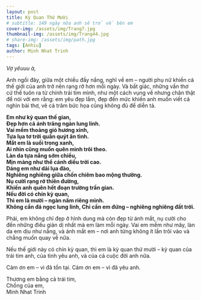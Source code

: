 ```yaml
---
layout: post
title: Kỳ Quan Thứ Mười
# subtitle: 149 ngày nữa anh sẽ trở về bên em
cover-img: /assets/img/Trang7.jpg
thumbnail-img: /assets/img/Trang44.jpg
# share-img: /assets/img/path.jpg
tags: [Anhiu]
author: Minh Nhat Trinh
---
```

*Vợ yêuuu à,*

Anh ngồi đây, giữa một chiều đầy nắng, nghĩ về em – người phụ nữ khiến cả thế giới của anh trở nên rạng rỡ hơn mỗi ngày. Và bất giác, những vần thơ cứ thế tuôn ra từ chính trái tim mình, như một cách vụng về nhưng chân thật để nói với em rằng: em yêu đẹp lắm, đẹp đến mức khiến anh muốn viết cả nghìn bài thơ, vẽ cả trăm bức họa cũng không đủ để diễn tả.

**Em như kỳ quan thế gian,  
Đẹp hơn cả ánh trăng ngàn lung linh.  
Vai mềm thoảng gió hương xinh,  
Tựa lụa tơ trời quấn quýt ân tình.  
Mắt em là suối trong xanh,  
Ai nhìn cũng muốn quên mình trôi theo.  
Làn da tựa nắng sớm chiều,  
Mịn màng như thể cánh diều trời cao.  
Dáng em như dải lụa đào,  
Nghiêng nghiêng giữa chốn chiêm bao mộng thường.  
Nụ cười rạng rỡ thiên đường,  
Khiến anh quên hết đoạn trường trần gian.  
Nếu đời có chín kỳ quan,  
Thì em là mười – ngàn năm riêng mình.  
Không cần đá ngọc lung linh,
Chỉ cần em đứng – nghiêng nghiêng đất trời.**  

Phải, em không chỉ đẹp ở hình dung mà còn đẹp từ ánh mắt, nụ cười cho đến những điều giản dị nhất mà em làm mỗi ngày. Vai em mềm như mây, làn da em dịu như nắng, và ánh mắt em – nơi anh từng không ít lần trôi vào và chẳng muốn quay về nữa. 

Nếu thế giới này có chín kỳ quan, thì em là kỳ quan thứ mười – kỳ quan của trái tim anh, của tình yêu anh, và của cả cuộc đời anh nữa.

Cảm ơn em – vì đã tồn tại. Cảm ơn em – vì đã yêu anh.

Thương em bằng cả trái tim,  
Chồng của em,  
Minh Nhat Trinh